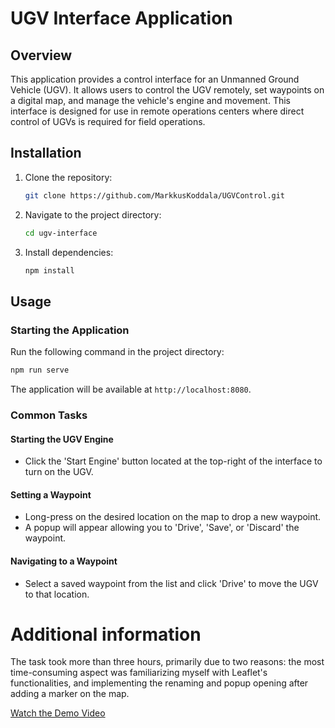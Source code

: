 
# UGV Interface Application

## Overview
This application provides a control interface for an Unmanned Ground Vehicle (UGV). It allows users to control the UGV remotely, set waypoints on a digital map, and manage the vehicle's engine and movement. This interface is designed for use in remote operations centers where direct control of UGVs is required for field operations.
## Installation
1. Clone the repository:
   ```bash
   git clone https://github.com/MarkkusKoddala/UGVControl.git
   ```
2. Navigate to the project directory:
   ```bash
   cd ugv-interface
   ```
3. Install dependencies:
   ```bash
   npm install
   ```

## Usage
### Starting the Application
Run the following command in the project directory:
```bash
npm run serve
```
The application will be available at `http://localhost:8080`.

### Common Tasks
#### Starting the UGV Engine
- Click the 'Start Engine' button located at the top-right of the interface to turn on the UGV.

#### Setting a Waypoint
- Long-press on the desired location on the map to drop a new waypoint.
- A popup will appear allowing you to 'Drive', 'Save', or 'Discard' the waypoint.

#### Navigating to a Waypoint
- Select a saved waypoint from the list and click 'Drive' to move the UGV to that location.

# Additional information
The task took more than three hours, primarily due to two reasons: the most time-consuming aspect was familiarizing myself with Leaflet's functionalities, and implementing the renaming and popup opening after adding a marker on the map.


[Watch the Demo Video](/demovideo.mp4)
